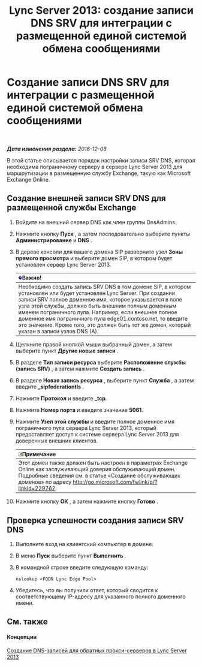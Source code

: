 ﻿---
title: 'Lync Server 2013: создание записи DNS SRV для интеграции с размещенной единой системой обмена сообщениями'
TOCTitle: Создание записи DNS SRV для интеграции с размещенной единой системой обмена сообщениями
ms:assetid: 8ea590ae-58ea-4ca5-9853-e0708b3ea760
ms:mtpsurl: https://technet.microsoft.com/ru-ru/library/Hh500728(v=OCS.15)
ms:contentKeyID: 49310482
ms.date: 12/10/2016
mtps_version: v=OCS.15
ms.translationtype: HT
---

# Создание записи DNS SRV для интеграции с размещенной единой системой обмена сообщениями

 

_**Дата изменения раздела:** 2016-12-08_

В этой статье описывается порядок настройки записи SRV DNS, которая необходима пограничному серверу в сервере Lync Server 2013 для маршрутизации в размещенную службу Exchange, такую как Microsoft Exchange Online.

## Создание внешней записи SRV DNS для размещенной службы Exchange

1.  Войдите на внешний сервер DNS как член группы DnsAdmins.

2.  Нажмите кнопку **Пуск** , а затем последовательно выберите пункты **Администрирование** и **DNS** .

3.  В дереве консоли для вашего домена SIP разверните узел **Зоны прямого просмотра** и выберите домен SIP, в котором будет установлен сервер Lync Server 2013.
    
    <table>
    <thead>
    <tr class="header">
    <th><img src="images/JJ618369.important(OCS.15).gif" title="important" alt="important" />Важно!</th>
    </tr>
    </thead>
    <tbody>
    <tr class="odd">
    <td>Необходимо создать запись SRV DNS в том домене SIP, в котором установлен или будет установлен Lync Server. При создании записи SRV полное доменное имя, которое указывается в поле узла этой службы, должно быть внешним полным доменным именем пограничного пула. Например, если внешнее полное доменное имя пограничного пула edge01.contoso.net, то введите это значение. Кроме того, это должен быть тот же домен, который указан в записи узлов DNS (A).</td>
    </tr>
    </tbody>
    </table>


4.  Щелкните правой кнопкой мыши выбранный домен, а затем выберите пункт **Другие новые записи** .

5.  В разделе **Тип записи ресурса** выберите **Расположение службы (запись SRV)** , а затем нажмите **Создать запись** .

6.  В разделе **Новая запись ресурса** , выберите пункт **Служба** , а затем введите **\_sipfederationtls** .

7.  Нажмите **Протокол** и введите **\_tcp**.

8.  Нажмите **Номер порта** и введите значение **5061**.

9.  Нажмите **Узел этой службы** и введите полное доменное имя пограничного пула сервера Lync Server 2013, который предоставляет доступ к системе сервера Lync Server 2013 для доверенных внешних клиентов.
    
    <table>
    <thead>
    <tr class="header">
    <th><img src="images/Gg398412.note(OCS.15).gif" title="note" alt="note" />Примечание</th>
    </tr>
    </thead>
    <tbody>
    <tr class="odd">
    <td>Этот домен также должен быть настроен в параметрах Exchange Online как заслуживающий доверия обслуживающий домен. Подробные сведения см. в статье «Создание обслуживающих доменов» по адресу <a href="http://go.microsoft.com/fwlink/p/?linkid=229762">http://go.microsoft.com/fwlink/p/?linkId=229762</a>.</td>
    </tr>
    </tbody>
    </table>


10. Нажмите кнопку **ОК** , а затем нажмите кнопку **Готово** .

## Проверка успешности создания записи SRV DNS

1.  Выполните вход на клиентский компьютер в домене.

2.  В меню **Пуск** выберите пункт **Выполнить** .

3.  В командной строке введите следующую команду:
    
        nslookup <FQDN Lync Edge Pool>

4.  Убедитесь, что вы получили ответ, который сводится к соответствующему IP-адресу для указанного полного доменного имени.

## См. также

#### Концепции

[Создание DNS-записей для обратных прокси-серверов в Lync Server 2013](lync-server-2013-create-dns-records-for-reverse-proxy-servers.md)

